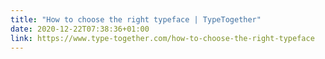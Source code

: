```yaml
---
title: "How to choose the right typeface | TypeTogether"
date: 2020-12-22T07:38:36+01:00
link: https://www.type-together.com/how-to-choose-the-right-typeface
---
```

